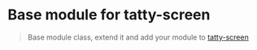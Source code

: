 # Base module for tatty-screen

> Base module class, extend it and add your module to [tatty-screen](https://github.com/mattstyles/tatty-screen)
